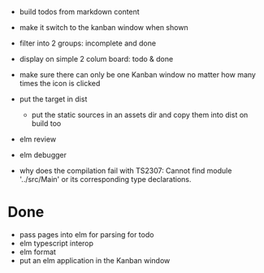 - build todos from markdown content
- make it switch to the kanban window when shown
- filter into 2 groups: incomplete and done
- display on simple 2 colum board: todo & done
- make sure there can only be one Kanban window no matter how many times the icon is clicked

- put the target in dist
  - put the static sources in an assets dir and copy them into dist on build too
- elm review
- elm debugger
- why does the compilation fail with  TS2307: Cannot find module '../src/Main' or its corresponding type declarations.


# Done
- pass pages into elm for parsing for todo
- elm typescript interop
- elm format
- put an elm application in the Kanban window

